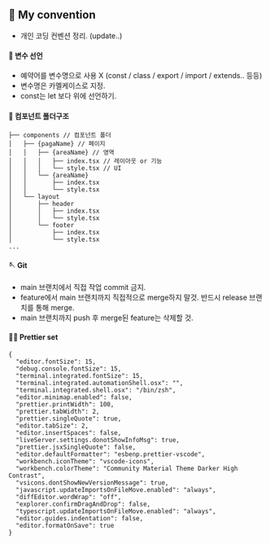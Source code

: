 ## 🤺 My convention

- 개인 코딩 컨벤션 정리. (update..)

#### 🥋 변수 선언
- 예약어를 변수명으로 사용 X (const / class / export / import / extends.. 등등)
- 변수명은 카멜케이스로 지정.
- const는 let 보다 위에 선언하기.

#### 📝 컴포넌트 폴더구조
```
├── components // 컴포넌트 폴더
│   ├── {pagaName} // 페이지
│   │   ├── {areaName} // 영역
│   │   │   ├── index.tsx // 레이아웃 or 기능
│   │   │   └── style.tsx // UI
│   │   └── {areaName}
│   │       ├── index.tsx 
│   │       └── style.tsx 
│   └── layout
│       ├── header
│       │   ├── index.tsx
│       │   └── style.tsx
│       └── footer
│           ├── index.tsx 
│           └── style.tsx 
...
```

#### 🪡 Git 
- main 브랜치에서 직접 작업 commit 금지.
- feature에서 main 브랜치까지 직접적으로 merge하지 말것. 반드시 release 브랜치를 통해 merge.
- main 브랜치까지 push 후 merge된 feature는 삭제할 것.


#### 🤹‍♂️ Prettier set

```
{
  "editor.fontSize": 15,
  "debug.console.fontSize": 15,
  "terminal.integrated.fontSize": 15,
  "terminal.integrated.automationShell.osx": "",
  "terminal.integrated.shell.osx": "/bin/zsh",
  "editor.minimap.enabled": false,
  "prettier.printWidth": 100,
  "prettier.tabWidth": 2,
  "prettier.singleQuote": true,
  "editor.tabSize": 2,
  "editor.insertSpaces": false,
  "liveServer.settings.donotShowInfoMsg": true,
  "prettier.jsxSingleQuote": false,
  "editor.defaultFormatter": "esbenp.prettier-vscode",
  "workbench.iconTheme": "vscode-icons",
  "workbench.colorTheme": "Community Material Theme Darker High Contrast",
  "vsicons.dontShowNewVersionMessage": true,
  "javascript.updateImportsOnFileMove.enabled": "always",
  "diffEditor.wordWrap": "off",
  "explorer.confirmDragAndDrop": false,
  "typescript.updateImportsOnFileMove.enabled": "always",
  "editor.guides.indentation": false,
  "editor.formatOnSave": true
}
```

